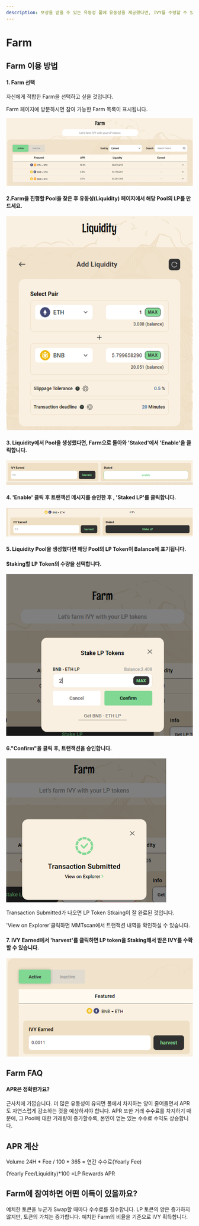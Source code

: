 ```yaml
---
description: 보상을 받을 수 있는 유동성 풀에 유동성을 제공했다면, IVY를 수령할 수 있습니다.
---
```


# Farm

## Farm 이용 방법&#x20;

#### 1. Farm 선택

자신에게 적합한 Farm을 선택하고 싶을 것입니다.&#x20;

Farm 페이지에 방문하시면 참여 가능한 Farm 목록이 표시됩니다.&#x20;

![유동성이 높은 순서대로 나열됩니다.  ](<../.gitbook/assets/image (29).png>)



#### 2.Farm을 진행할 Pool을 찾은 후 유동성(Liquidity) 페이지에서 해당 Pool의 LP를 만드세요.

![](<../.gitbook/assets/image (8) (1).png>)



#### 3. Liquidity에서 Pool을 생성했다면, Farm으로 돌아와 'Staked'에서 'Enable'을 클릭합니다.

![](<../.gitbook/assets/image (18).png>)

#### 4. 'Enable' 클릭 후 트랜잭션 메시지를 승인한 후 , 'Staked LP'를 클릭합니다.

![](<../.gitbook/assets/image (3).png>)

#### 5. Liquidity Pool을 생성했다면 해당 Pool의 LP Token이 Balance에 표기됩니다.&#x20;

#### Staking할 LP Token의 수량을 선택합니다.

![](<../.gitbook/assets/image (2).png>)

#### 6."Confirm"을 클릭 후, 트랜잭션을 승인합니다.    &#x20;

![](<../.gitbook/assets/image (44).png>)

Transaction Submitted가 나오면 LP Token Stkaing이 잘 완료된 것입니다.

'View on Explorer'클릭하면 MMTscan에서 트랜잭션 내역을 확인하실 수 있습니다.



#### 7.  IVY Earned에서 'harvest'를 클릭하면 LP token을 Staking해서 받은 IVY를 수확할 수 있습니다.

&#x20;   &#x20;

![](<../.gitbook/assets/image (7) (1).png>)

## Farm FAQ  &#x20;

#### APR은 정확한가요?

근사치에 가깝습니다. 더 많은 유동성이 유되면 풀에서 차지하는 양이 줄어들면서 APR도 자연스럽게 감소하는 것을 예상하셔야 합니다. APR 또한 거래 수수료를 차지하기 때문에, 그 Pool에 대한 거래량이 증가할수록,  본인이 얻는 있는 수수료 수익도 상승합니다.

## APR 계산

Volume 24H \* Fee / 100 \* 365 = 연간 수수료(Yearly Fee)&#x20;

(Yearly Fee/Liquidity)\*100 =LP Rewards APR

## Farm에 참여하면 어떤 이득이 있을까요?

예치한 토큰을 누군가 Swap할 때마다 수수료를 징수합니다. LP 토큰의 양은 증가하지 않지만, 토큰의 가치는 증가합니다. 예치한 Farm의 비율을 기준으로 IVY 획득합니다.



